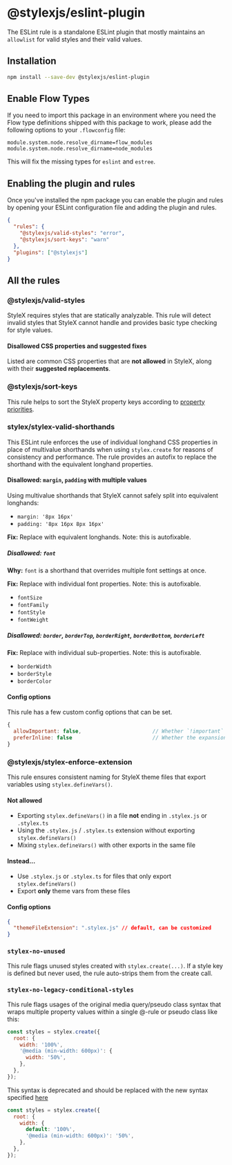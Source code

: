 # @stylexjs/eslint-plugin

The ESLint rule is a standalone ESLint plugin that mostly maintains an
`allowlist` for valid styles and their valid values.

## Installation

```sh
npm install --save-dev @stylexjs/eslint-plugin
```

## Enable Flow Types

If you need to import this package in an environment where you need the Flow
type definitions shipped with this package to work, please add the following
options to your `.flowconfig` file:

```
module.system.node.resolve_dirname=flow_modules
module.system.node.resolve_dirname=node_modules
```

This will fix the missing types for `eslint` and `estree`.

## Enabling the plugin and rules

Once you've installed the npm package you can enable the plugin and rules by
opening your ESLint configuration file and adding the plugin and rules.

```json
{
  "rules": {
    "@stylexjs/valid-styles": "error",
    "@stylexjs/sort-keys": "warn"
  },
  "plugins": ["@stylexjs"]
}
```

## All the rules

### @stylexjs/valid-styles

StyleX requires styles that are statically analyzable. This rule will detect
invalid styles that StyleX cannot handle and provides basic type checking for
style values.

#### Disallowed CSS properties and suggested fixes

Listed are common CSS properties that are **not allowed** in StyleX, along with
their **suggested replacements**.

### @stylexjs/sort-keys

This rule helps to sort the StyleX property keys according to
[property priorities](https://github.com/facebook/stylex/blob/main/packages/shared/src/utils/property-priorities.js).

### stylex/stylex-valid-shorthands

This ESLint rule enforces the use of individual longhand CSS properties in place
of multivalue shorthands when using `stylex.create` for reasons of consistency
and performance. The rule provides an autofix to replace the shorthand with the
equivalent longhand properties.

#### Disallowed: `margin`, `padding` with multiple values

Using multivalue shorthands that StyleX cannot safely split into equivalent
longhands:

- `margin: '8px 16px'`
- `padding: '8px 16px 8px 16px'`

**Fix:** Replace with equivalent longhands. Note: this is autofixable.

##### Disallowed: `font`

**Why:** `font` is a shorthand that overrides multiple font settings at once.

**Fix:** Replace with individual font properties. Note: this is autofixable.

- `fontSize`
- `fontFamily`
- `fontStyle`
- `fontWeight`

##### Disallowed: `border`, `borderTop`, `borderRight`, `borderBottom`, `borderLeft`

**Fix:** Replace with individual sub-properties. Note: this is autofixable.

- `borderWidth`
- `borderStyle`
- `borderColor`

#### Config options

This rule has a few custom config options that can be set.

```js
{
  allowImportant: false,                       // Whether `!important` is allowed
  preferInline: false                          // Whether the expansion uses logical direction properties over physical
}
```

### @stylexjs/stylex-enforce-extension

This rule ensures consistent naming for StyleX theme files that export variables
using `stylex.defineVars()`.

#### Not allowed

- Exporting `stylex.defineVars()` in a file **not** ending in `.stylex.js` or
  `.stylex.ts`
- Using the `.stylex.js` / `.stylex.ts` extension without exporting
  `stylex.defineVars()`
- Mixing `stylex.defineVars()` with other exports in the same file

#### Instead...

- Use `.stylex.js` or `.stylex.ts` for files that only export
  `stylex.defineVars()`
- Export **only** theme vars from these files

#### Config options

```json
{
  "themeFileExtension": ".stylex.js" // default, can be customized
}
```

### `stylex-no-unused`

This rule flags unused styles created with `stylex.create(...)`. If a style key
is defined but never used, the rule auto-strips them from the create call.

### `stylex-no-legacy-conditional-styles`

This rule flags usages of the original media query/pseudo class syntax that
wraps multiple property values within a single @-rule or pseudo class like this:

```js
const styles = stylex.create({
  root: {
    width: '100%',
    '@media (min-width: 600px)': {
      width: '50%',
    },
  },
});
```

This syntax is deprecated and should be replaced with the new syntax specified
[here](https://stylexjs.com/docs/learn/styling-ui/defining-styles/#media-queries-and-other--rules)

```js
const styles = stylex.create({
  root: {
    width: {
      default: '100%',
      '@media (min-width: 600px)': '50%',
    },
  },
});
```
